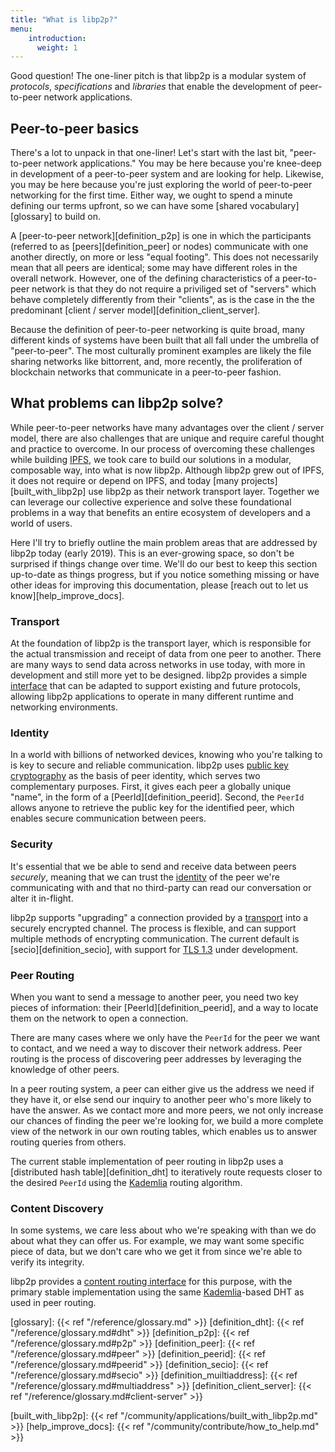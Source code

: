 ```yaml
---
title: "What is libp2p?"
menu:
    introduction:
      weight: 1
---
```


Good question! The one-liner pitch is that libp2p is a modular system of *protocols*, *specifications* and *libraries* that enable the development of peer-to-peer network applications.

<!--more-->

## Peer-to-peer basics

There's a lot to unpack in that one-liner! Let's start with the last bit, "peer-to-peer network applications." You may be here because you're knee-deep in development of a peer-to-peer system and are looking for help. Likewise, you may be here because you're just exploring the world of peer-to-peer networking for the first time. Either way, we ought to spend a minute defining our terms upfront, so we can have some [shared vocabulary][glossary] to build on.

A [peer-to-peer network][definition_p2p] is one in which the participants (referred to as [peers][definition_peer] or nodes) communicate with one another directly, on more or less "equal footing". This does not necessarily mean that all peers are identical; some may have different roles in the overall network. However, one of the defining characteristics of a peer-to-peer network is that they do not require a priviliged set of "servers" which behave completely differently from their "clients", as is the case in the the predominant [client / server model][definition_client_server].

Because the definition of peer-to-peer networking is quite broad, many different kinds of systems have been built that all fall under the umbrella of "peer-to-peer". The most culturally prominent examples are likely the file sharing networks like bittorrent, and, more recently, the proliferation of blockchain networks that communicate in a peer-to-peer fashion.

## What problems can libp2p solve?

While peer-to-peer networks have many advantages over the client / server model, there are also challenges that are unique and require careful thought and practice to overcome. In our process of overcoming these challenges while building [IPFS](https://ipfs.io), we took care to build our solutions in a modular, composable way, into what is now libp2p. Although libp2p grew out of IPFS, it does not require or depend on IPFS, and today [many projects][built_with_libp2p] use libp2p as their network transport layer. Together we can leverage our collective experience and solve these foundational problems in a way that benefits an entire ecosystem of developers and a world of users.



Here I'll try to briefly outline the main problem areas that are addressed by libp2p today (early 2019). This is an ever-growing space, so don't be surprised if things change over time. We'll do our best to keep this section up-to-date as things progress, but if you notice something missing or have other ideas for improving this documentation, please [reach out to let us know][help_improve_docs].

<!-- TODO: as concept articles are written expanding on the below, add links -->

### Transport

At the foundation of libp2p is the transport layer, which is responsible for the actual transmission and receipt of data from one peer to another. There are many ways to send data across networks in use today, with more in development and still more yet to be designed. libp2p provides a simple [interface](https://github.com/libp2p/interface-transport) that can be adapted to support existing and future protocols, allowing libp2p applications to operate in many different runtime and networking environments.

### Identity

In a world with billions of networked devices, knowing who you're talking to is key to secure and reliable communication. libp2p uses [public key cryptography](https://en.wikipedia.org/wiki/Public-key_cryptography) as the basis of peer identity, which serves two complementary purposes.  First, it gives each peer a globally unique "name", in the form of a [PeerId][definition_peerid]. Second, the `PeerId` allows anyone to retrieve the public key for the identified peer, which enables secure communication between peers.

### Security

It's essential that we be able to send and receive data between peers *securely*, meaning that we can trust the [identity](#identity) of the peer we're communicating with and that no third-party can read our conversation or alter it in-flight.

libp2p supports "upgrading" a connection provided by a [transport](#transport) into a securely encrypted channel. The process is flexible, and can support multiple methods of encrypting communication. The current default is [secio][definition_secio], with support for [TLS 1.3](https://www.ietf.org/blog/tls13/) under development.

### Peer Routing

When you want to send a message to another peer, you need two key pieces of information: their [PeerId][definition_peerid], and a way to locate them on the network to open a connection.

There are many cases where we only have the `PeerId` for the peer we want to contact, and we need a way to discover their network address. Peer routing is the process of discovering peer addresses by leveraging the knowledge of other peers.

In a peer routing system, a peer can either give us the address we need if they have it, or else send our inquiry to another peer who's more likely to have the answer. As we contact more and more peers, we not only increase our chances of finding the peer we're looking for, we build a more complete view of the network in our own routing tables, which enables us to answer routing queries from others.

The current stable implementation of peer routing in libp2p uses a [distributed hash table][definition_dht] to iteratively route requests closer to the desired `PeerId` using the [Kademlia][wiki_kademlia] routing algorithm.


### Content Discovery

In some systems, we care less about who we're speaking with than we do about what they can offer us. For example, we may want some specific piece of data, but we don't care who we get it from since we're able to verify its integrity.

libp2p provides a [content routing interface][interface_content_routing] for this purpose, with the primary stable implementation using the same [Kademlia][wiki_kademlia]-based DHT as used in peer routing.



[glossary]: {{< ref "/reference/glossary.md" >}}
[definition_dht]: {{< ref "/reference/glossary.md#dht" >}}
[definition_p2p]: {{< ref "/reference/glossary.md#p2p" >}}
[definition_peer]: {{< ref "/reference/glossary.md#peer" >}}
[definition_peerid]: {{< ref "/reference/glossary.md#peerid" >}}
[definition_secio]: {{< ref "/reference/glossary.md#secio" >}}
[definition_muiltiaddress]: {{< ref "/reference/glossary.md#multiaddress" >}}
[definition_client_server]: {{< ref "/reference/glossary.md#client-server" >}}

[interface_content_routing]: https://github.com/libp2p/interface-content-routing

[built_with_libp2p]: {{< ref "/community/applications/built_with_libp2p.md" >}}
[help_improve_docs]: {{< ref "/community/contribute/how_to_help.md" >}}

[wiki_kademlia]: https://en.wikipedia.org/wiki/Kademlia
